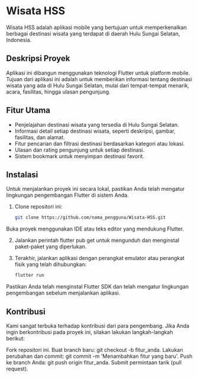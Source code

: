 # Wisata HSS

Wisata HSS adalah aplikasi mobile yang bertujuan untuk memperkenalkan berbagai destinasi wisata yang terdapat di daerah Hulu Sungai Selatan, Indonesia.

## Deskripsi Proyek

Aplikasi ini dibangun menggunakan teknologi Flutter untuk platform mobile. Tujuan dari aplikasi ini adalah untuk memberikan informasi tentang destinasi wisata yang ada di Hulu Sungai Selatan, mulai dari tempat-tempat menarik, acara, fasilitas, hingga ulasan pengunjung.

## Fitur Utama

- Penjelajahan destinasi wisata yang tersedia di Hulu Sungai Selatan.
- Informasi detail setiap destinasi wisata, seperti deskripsi, gambar, fasilitas, dan alamat.
- Fitur pencarian dan filtrasi destinasi berdasarkan kategori atau lokasi.
- Ulasan dan rating pengunjung untuk setiap destinasi.
- Sistem bookmark untuk menyimpan destinasi favorit.

## Instalasi

Untuk menjalankan proyek ini secara lokal, pastikan Anda telah mengatur lingkungan pengembangan Flutter di sistem Anda.

1. Clone repositori ini:

   ```bash
   git clone https://github.com/nama_pengguna/Wisata-HSS.git
Buka proyek menggunakan IDE atau teks editor yang mendukung Flutter.

2. Jalankan perintah flutter pub get untuk mengunduh dan menginstal paket-paket yang diperlukan.

3. Terakhir, jalankan aplikasi dengan perangkat emulator atau perangkat fisik yang telah dihubungkan:

    ```bash
    flutter run
    ```

Pastikan Anda telah menginstal Flutter SDK dan telah mengatur lingkungan pengembangan sebelum menjalankan aplikasi.

## Kontribusi
Kami sangat terbuka terhadap kontribusi dari para pengembang. Jika Anda ingin berkontribusi pada proyek ini, silakan lakukan langkah-langkah berikut:

Fork repositori ini.
Buat branch baru: git checkout -b fitur_anda.
Lakukan perubahan dan commit: git commit -m 'Menambahkan fitur yang baru'.
Push ke branch Anda: git push origin fitur_anda.
Submit permintaan tarik (pull request).
        
